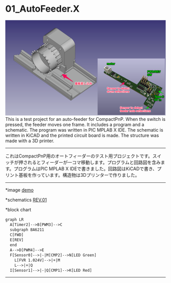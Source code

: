 
# 01_AutoFeeder.X
![image](image/overview.png)
This is a test project for an auto-feeder for CompactPnP. When the switch is pressed, the feeder moves one frame. It includes a program and a schematic. The program was written in PIC MPLAB X IDE. The schematic is written in KiCAD and the printed circuit board is made. The structure was made with a 3D printer.

---
これはCompactPnP用のオートフィーダーのテスト用プロジェクトです。スイッチが押されるとフィーダーが一コマ移動します。プログラムと回路図を含みます。プログラムはPIC MPLAB X IDEで書きました。回路図はKiCADで書き、プリント基板を作っています。構造物は3Dプリンターで作りました。

---
*image 
[demo](image/ezgif.com-video-to-gif-converted.gif)

*schematics
[REV.01](schematics/AutoFeeder_Drum-type.pdf) 

*block chart

```mermaid
graph LR
  A[Timer2]-->B[PWM3]-->C
  subgraph BA6211
  C[FWD]
  E[REV]
  end
  A-->D[PWM4]-->E
  F[Sensor0]-->|-|M[CMP2]-->N[LED Green]
    L[FVR 1.024V]-->|+|M
    L-->|+|Q
  I[Sensor1]-->|-|Q[CMP1]-->K[LED Red]
```

---
